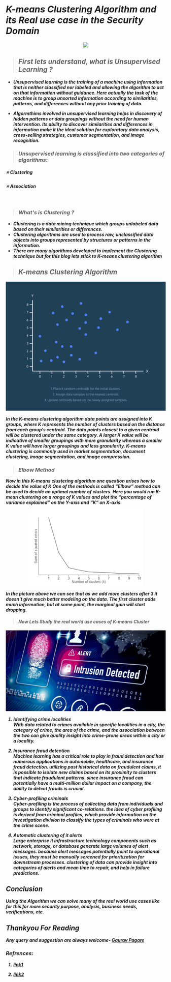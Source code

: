 <b><i>
# ***K-means Clustering Algorithm and its Real use case in the Security Domain***

<p align="center">
<img src="./pictures/1.gif" width="700"/>
</p>

> ## *First lets understand, what is Unsupervised Learning ?*

* Unsupervised learning is the training of a machine using information that is neither classified nor labeled and allowing the algorithm to act on that information without guidance. Here actually the task of the machine is to group unsorted information according to similarities, patterns, and differences without any prior training of data.

* Algormthims involved in unsupervised learning helps in discovery of  hidden patterns or data groupings without the need for human intervention. Its ability to discover similarities and differences in information make it the ideal solution for exploratory data analysis, cross-selling strategies, customer segmentation, and image recognition.

>### Unsupervised learning is classified into two categories of algorithms: </br>
#### ⭐ Clustering </br>
#### ⭐ Association </br>
</br>

> ### What's is Clustering ?

* Clustering is a data mining technique which groups unlabeled data based on their similarities or differences.
* Clustering algorithms are used to process raw, unclassified data objects into groups represented by structures or patterns in the information.
* There are many algorithms developed to implement the Clustering technique but for this blog lets stick to K-means clustering algorithm

>## K-means Clustering Algorithm

<p align="center">
<img src="./pictures/2.gif" width="700"/>
</p>

In the K-means clustering algorithm data points are assigned into K groups, where K represents the number of clusters based on the distance from each group’s centroid. The data points closest to a given centroid will be clustered under the same category. A larger K value will be indicative of smaller groupings with more granularity whereas a smaller K value will have larger groupings and less granularity. K-means clustering is commonly used in market segmentation, document clustering, image segmentation, and image compression.


> ### Elbow Method

Now in this K-means clustering algorithm one question arises how to decide the value of K One of the methods is called “Elbow” method can be used to decide an optimal number of clusters. Here you would run K-mean clustering on a range of K values and plot the “percentage of variance explained” on the Y-axis and “K” on X-axis.

<p align="center">
<img src="./pictures/3.png"/>
</p>

In the picture above we can see that as we add more clusters after 3 it doesn't give much better modeling on the data. The first cluster adds much information, but at some point, the marginal gain will start dropping.

> #### Now Lets Study the real world use cases of K-means Cluster

<p align="center">
<img src="./pictures/4.png"/>
</p>

1. ***Identifying crime localities*** </br>
With data related to crimes available in specific localities in a city, the category of crime, the area of the crime, and the association between the two can give quality insight into crime-prone areas within a city or a locality.

2. ***Insurance fraud detection*** </br>
Machine learning has a critical role to play in fraud detection and has numerous applications in automobile, healthcare, and insurance fraud detection. utilizing past historical data on fraudulent claims, it is possible to isolate new claims based on its proximity to clusters that indicate fraudulent patterns. since insurance fraud can potentially have a multi-million dollar impact on a company, the ability to detect frauds is crucial.

3. ***Cyber-profiling criminals*** </br>
Cyber-profiling is the process of collecting data from individuals and groups to identify significant co-relations. the idea of cyber profiling is derived from criminal profiles, which provide information on the investigation division to classify the types of criminals who were at the crime scene.

4. ***Automatic clustering of it alerts*** </br>
Large enterprise it infrastructure technology components such as network, storage, or database generate large volumes of alert messages. because alert messages potentially point to operational issues, they must be manually screened for prioritization for downstream processes. clustering of data can provide insight into categories of alerts and mean time to repair, and help in failure predictions.

## ***Conclusion***
Using the Algorithm we can solve many of the real world use cases like for this for more security purpose, analysis, business needs, verifications, etc.

## ***Thankyou For Reading***

Any query and suggestion are always welcome- [Gaurav Pagare](https://www.linkedin.com/in/gaurav-pagare-8b721a193/)

### Refrences:
1. [link1](https://dzone.com/articles/10-interesting-use-cases-for-the-k-means-algorithm)

2. [link2](https://www.ibm.com/cloud/learn/unsupervised-learning)
